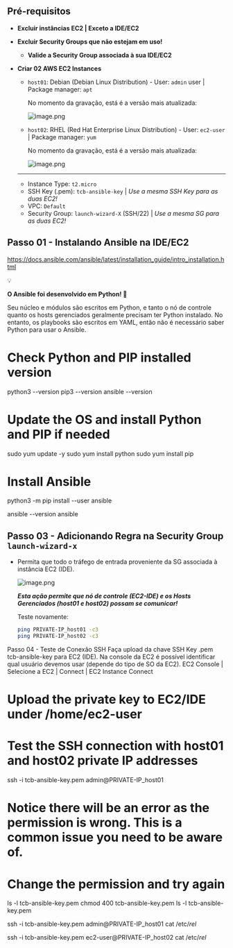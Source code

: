## Pré-requisitos

- **Excluir instâncias EC2 | Exceto a IDE/EC2**
- **Excluir Security Groups que não estejam em uso!**
    - **Valide a Security Group associada à sua IDE/EC2**

- **Criar 02 AWS EC2 Instances**
    - `host01`: Debian (Debian Linux Distribution) - User: `admin` user | Package manager: `apt`
        
        No momento da gravação, está é a versão mais atualizada:
        
        ![image.png](attachment:5a4832ca-5ed2-4011-9e4b-5685fe1f3a41:image.png)
        
    - `host02`: RHEL (Red Hat Enterprise Linux Distribution) - User: `ec2-user` | Package manager: `yum`
        
        No momento da gravação, está é a versão mais atualizada:
        
        ![image.png](attachment:5b5ed2dc-196e-47ef-a156-17771ad80aa6:image.png)
        
    
    ---
    
    - Instance Type: `t2.micro`
    - SSH Key (.pem): `tcb-ansible-key` | *Use a mesma SSH Key para as duas EC2!*
    - VPC: `Default`
    - Security Group: `launch-wizard-X` (SSH/22) | *Use a mesma SG para as duas EC2!*

## **Passo 01 - Instalando Ansible na IDE/EC2**

https://docs.ansible.com/ansible/latest/installation_guide/intro_installation.html

<aside>
💡

**O Ansible foi desenvolvido em Python! 🐍**

Seu núcleo e módulos são escritos em Python, e tanto o nó de controle quanto os hosts gerenciados geralmente precisam ter Python instalado. No entanto, os playbooks são escritos em YAML, então não é necessário saber Python para usar o Ansible.

</aside>

# Check Python and PIP installed version
python3 --version
pip3 --version
ansible --version

# Update the OS and install Python and PIP if needed
sudo yum update -y
sudo yum install python
sudo yum install pip

# Install Ansible
python3 -m pip install --user ansible

ansible --version
ansible

## **Passo 03 - Adicionando Regra na Security Group `launch-wizard-x`**

- Permita que todo o tráfego de entrada proveniente da SG associada à instância EC2  (IDE).
    
    ![image.png](attachment:f2584400-6e8f-4a5a-968a-5c4237d7b1fc:image.png)
    
    ***Esta ação permite que nó de controle (EC2-IDE) e os Hosts Gerenciados (host01 e host02) possam se comunicar!***
    
    Teste novamente: 
    
    ```bash
    ping PRIVATE-IP_host01 -c3
    ping PRIVATE-IP_host02 -c3
    ```

Passo 04 - Teste de Conexão SSH
Faça upload da chave SSH Key .pem tcb-ansible-key  para EC2 (IDE).
Na console da EC2 é possível identificar qual usuário devemos usar (depende do tipo de SO da EC2).
EC2 Console | Selecione a EC2 | Connect | EC2 Instance Connect
# Upload the private key to EC2/IDE under /home/ec2-user
# Test the SSH connection with host01 and host02 private IP addresses
ssh -i tcb-ansible-key.pem admin@PRIVATE-IP_host01

# Notice there will be an error as the permission is wrong. This is a common issue you need to be aware of.
# Change the permission and try again
ls -l tcb-ansible-key.pem
chmod 400 tcb-ansible-key.pem
ls -l tcb-ansible-key.pem

ssh -i tcb-ansible-key.pem admin@PRIVATE-IP_host01
cat /etc/*rel*

ssh -i tcb-ansible-key.pem ec2-user@PRIVATE-IP_host02
cat /etc/*rel*    